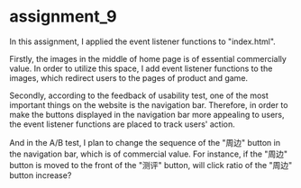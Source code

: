 # assignment_9
In this assignment, I applied the event listener functions to "index.html".

Firstly, the images in the middle of home page is of essential commercially value. In order to utilize this space, I add event listener functions to the images, which redirect users to the pages of product and game.

Secondly, according to the feedback of usability test, one of the most important things on the website is the navigation bar. Therefore, in order to make the buttons displayed in the navigation bar more appealing to users, the event listener functions are placed to track users' action.

And in the A/B test, I plan to change the sequence of the "周边" button in the navigation bar, which is of commercial value. For instance, if the "周边" button is moved to the front of the "测评" button, will click ratio of the "周边" button increase?

